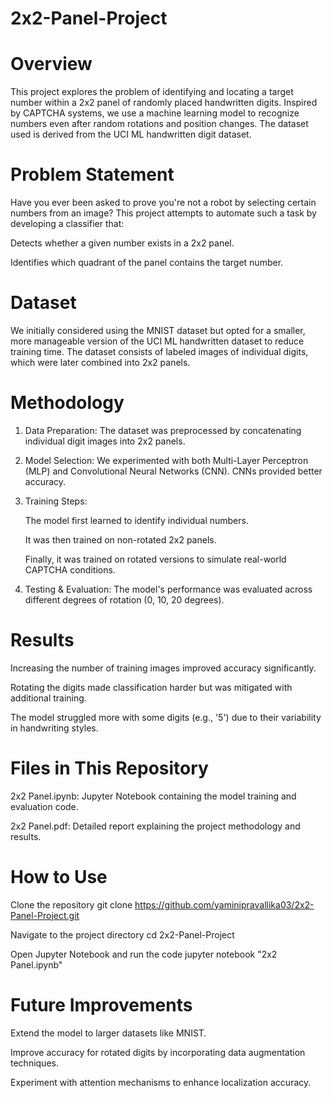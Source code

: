 # 2x2-Panel-Project


# Overview

This project explores the problem of identifying and locating a target number within a 2x2 panel of randomly placed handwritten digits. Inspired by CAPTCHA systems, we use a machine learning model to recognize numbers even after random rotations and position changes. The dataset used is derived from the UCI ML handwritten digit dataset.

# Problem Statement

Have you ever been asked to prove you're not a robot by selecting certain numbers from an image? This project attempts to automate such a task by developing a classifier that:

Detects whether a given number exists in a 2x2 panel.

Identifies which quadrant of the panel contains the target number.

# Dataset

We initially considered using the MNIST dataset but opted for a smaller, more manageable version of the UCI ML handwritten dataset to reduce training time. The dataset consists of labeled images of individual digits, which were later combined into 2x2 panels.

# Methodology

1. Data Preparation: The dataset was preprocessed by concatenating individual digit images into 2x2 panels.

2. Model Selection: We experimented with both Multi-Layer Perceptron (MLP) and Convolutional Neural Networks (CNN). CNNs provided better accuracy.

3. Training Steps:

    The model first learned to identify individual numbers.

    It was then trained on non-rotated 2x2 panels.

    Finally, it was trained on rotated versions to simulate real-world CAPTCHA conditions.

4. Testing & Evaluation: The model's performance was evaluated across different degrees of rotation (0, 10, 20 degrees).

# Results

Increasing the number of training images improved accuracy significantly.

Rotating the digits made classification harder but was mitigated with additional training.

The model struggled more with some digits (e.g., '5') due to their variability in handwriting styles.

# Files in This Repository

2x2 Panel.ipynb: Jupyter Notebook containing the model training and evaluation code.

2x2 Panel.pdf: Detailed report explaining the project methodology and results.

# How to Use

Clone the repository
git clone https://github.com/yaminipravallika03/2x2-Panel-Project.git

Navigate to the project directory
cd 2x2-Panel-Project

Open Jupyter Notebook and run the code
jupyter notebook "2x2 Panel.ipynb"

# Future Improvements

Extend the model to larger datasets like MNIST.

Improve accuracy for rotated digits by incorporating data augmentation techniques.

Experiment with attention mechanisms to enhance localization accuracy.
